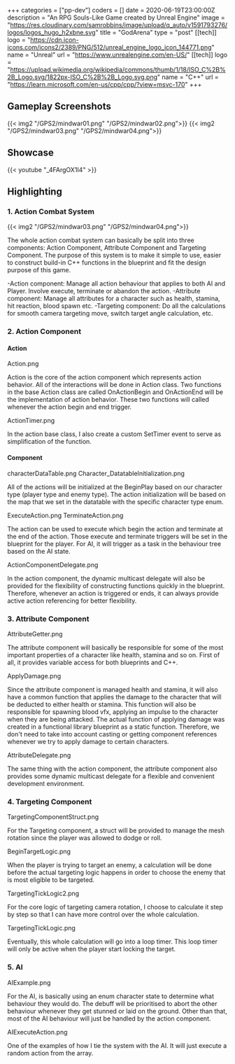 +++
categories = ["pp-dev"]
coders = []
date = 2020-06-19T23:00:00Z
description = "An RPG Souls-Like Game created by Unreal Engine"
image = "https://res.cloudinary.com/samrobbins/image/upload/q_auto/v1591793276/logos/logos_hugo_h2xbne.svg"
title = "GodArena"
type = "post"
[[tech]]
logo = "https://cdn.icon-icons.com/icons2/2389/PNG/512/unreal_engine_logo_icon_144771.png"
name = "Unreal"
url = "https://www.unrealengine.com/en-US/"
[[tech]]
logo = "https://upload.wikimedia.org/wikipedia/commons/thumb/1/18/ISO_C%2B%2B_Logo.svg/1822px-ISO_C%2B%2B_Logo.svg.png"
name = "C++"
url = "https://learn.microsoft.com/en-us/cpp/cpp/?view=msvc-170"
+++

## Gameplay Screenshots

{{< img2 "/GPS2/mindwar01.png" "/GPS2/mindwar02.png">}}
{{< img2 "/GPS2/mindwar03.png" "/GPS2/mindwar04.png">}}


## Showcase

{{< youtube "_4FArgOX1I4" >}}


## Highlighting


### 1. Action Combat System

{{< img2 "/GPS2/mindwar03.png" "/GPS2/mindwar04.png">}}

The whole action combat system can basically be split into three components: Action Component, Attribute Component and Targeting Component. The purpose of this system is to make it simple to use, easier to construct build-in C++ functions in the blueprint and fit the design purpose of this game.

-Action component: Manage all action behaviour that applies to both AI and Player. Involve execute, terminate or abandon the action.
-Attribute component: Manage all attributes for a character such as health, stamina, hit reaction, blood spawn etc.
-Targeting component: Do all the calculations for smooth camera targeting move, switch target angle calculation, etc.

### 2. Action Component

#### Action

Action.png

Action is the core of the action component which represents action behavior. All of the interactions will be done in Action class.  Two functions in the base Action class are called OnActionBegin and OnActionEnd will be the implementation of action behavior. These two functions will called whenever the action begin and end trigger.

ActionTimer.png

In the action base class, I also create a custom SetTimer event to serve as simplification of the function.

#### Component

characterDataTable.png  Character_DatatableInitialization.png

All of the actions will be initialized at the BeginPlay based on our character type (player type and enemy type). The action initialization will be based on the map that we set in the datatable with the specific character type enum. 

ExecuteAction.png  TerminateAction.png

The action can be used to execute which begin the action and terminate at the end of the action. Those execute and terminate triggers will be set in the blueprint for the player. For AI, it will trigger as a task in the behaviour tree based on the AI state.

ActionComponentDelegate.png

In the action component, the dynamic multicast delegate will also be provided for the flexibility of constructing functions quickly in the blueprint. Therefore, whenever an action is triggered or ends, it can always provide active action referencing for better flexibility. 

### 3. Attribute Component

AttributeGetter.png

The attribute component will basically be responsible for some of the most important properties of a character like health, stamina and so on. First of all, it provides variable access for both blueprints and C++.

ApplyDamage.png

Since the attribute component is managed health and stamina, it will also have a common function that applies the damage to the character that will be deducted to either health or stamina. This function will also be responsible for spawning blood vfx, applying an impulse to the character when they are being attacked. The actual function of applying damage was created in a functional library blueprint as a static function. Therefore, we don't need to take into account casting or getting component references whenever we try to apply damage to certain characters.

AttributeDelegate.png

The same thing with the action component, the attribute component also provides some dynamic multicast delegate for a flexible and convenient development environment.

### 4. Targeting Component

TargetingComponentStruct.png

For the Targeting component, a struct will be provided to manage the mesh rotation since the player was allowed to dodge or roll.

BeginTargetLogic.png

When the player is trying to target an enemy, a calculation will be done before the actual targeting logic happens in order to choose the enemy that is most eligible to be targeted.

TargetingTickLogic2.png

For the core logic of targeting camera rotation, I choose to calculate it step by step so that I can have more control over the whole calculation. 

TargetingTickLogic.png

Eventually, this whole calculation will go into a loop timer. This loop timer will only be active when the player start locking the target.

### 5. AI

AIExample.png

For the AI, is basically using an enum character state to determine what behaviour they would do. The debuff will be prioritised to abort the other behaviour whenever they get stunned or laid on the ground. Other than that, most of the AI behaviour will just be handled by the action component.

AIExecuteAction.png

One of the examples of how I tie the system with the AI. It will just execute a random action from the array.

